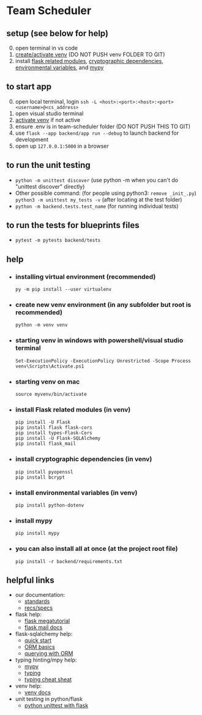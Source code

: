 # Team Scheduler

## setup (see below for help)
 0. open terminal in vs code
 1. [create/activate venv](#installing-virtual-environment-recommended) 
 (DO NOT PUSH venv FOLDER TO GIT)
 2. install [flask related modules](#install-flask-related-modules-in-venv), 
[cryptographic dependencies](#install-cryptographic-dependencies-in-venv), 
[environmental variables](#install-environmental-variables-in-venv), 
and [mypy](#install-mypy)

## to start app
 0. open local terminal, login `ssh -L <host>:<port>:<host>:<port> <username>@<cs_address>`
 1. open visual studio terminal
 2. [activate venv](#starting-venv-in-windows-with-powershellvisual-studio-terminal) if not active
 3. ensure .env is in team-scheduler folder (DO NOT PUSH THIS TO GIT)
 4. use `flask --app backend/app run --debug` to launch backend for development
 5. open up `127.0.0.1:5000` in a browser

## to run the unit testing
  - `python -m unittest discover` (use python -m when you can't do "unittest discover" directly)
  - Other possible command: (for people using python3: `remove _init_.py`) `python3 -m unittest my_tests -v` (after locating at the test folder)
  - `python -m backend.tests.test_name` (for running individual tests)

## to run the tests for blueprints files
  - `pytest -m pytests backend/tests ` 

## help

- ### installing virtual environment (recommended)
  ```
  py -m pip install --user virtualenv
  ```

- ### create new venv environment (in any subfolder but root is recommended)
  ```
  python -m venv venv
  ```

- ### starting venv in windows with powershell/visual studio terminal
  ```
  Set-ExecutionPolicy -ExecutionPolicy Unrestricted -Scope Process
  venv\Scripts\Activate.ps1
  ```

- ### starting venv on mac
  ```
  source myvenv/bin/activate
  ```

- ### install Flask related modules (in venv)
  ```
  pip install -U Flask
  pip install flask flask-cors
  pip install types-Flask-Cors
  pip install -U Flask-SQLAlchemy
  pip install flask_mail
  ```

- ### install cryptographic dependencies (in venv)
  ```
  pip install pyopenssl
  pip install bcrypt
  ```

- ### install environmental variables (in venv)
  ```
  pip install python-dotenv
  ```

- ### install mypy
  ```
  pip install mypy
  ```
- ### you can also install all at once (at the project root file)
  ```
  pip install -r backend/requirements.txt
  ```

## helpful links
  - our documentation:
      - [standards](https://docs.google.com/document/d/1_WsgEIjBhdkJ2me_Bu8Fjdv6UBOZOUNW/edit) 
      - [recs/specs](https://docs.google.com/document/d/1mabdPAdAYkwTHhWAPKwwtpW1em9ZWwXFY0fU4rzcjpQ/edit?usp=sharing) 
  - flask help:
      - [flask megatutorial](https://blog.miguelgrinberg.com/post/the-flask-mega-tutorial-part-i-hello-world) 
      - [flask mail docs](https://flask-mail.readthedocs.io/en/latest/)
  - flask-sqlalchemy help: 
      - [quick start](https://flask-sqlalchemy.palletsprojects.com/en/3.1.x/quickstart/) 
      - [ORM basics](https://docs.sqlalchemy.org/en/20/tutorial/orm_data_manipulation.html#) 
      - [querying with ORM](https://docs.sqlalchemy.org/en/20/orm/queryguide/index.html) 
  - typing hinting/mpy help:
      - [mypy](https://mypy.readthedocs.io/en/stable/index.html) 
      - [typing](https://docs.python.org/3/library/typing.html) 
      - [typing cheat sheat](https://mypy.readthedocs.io/en/stable/cheat_sheet_py3.html) 
  - venv help:
      - [venv docs](https://python.land/virtual-environments/virtualenv)
  - unit testing in python/flask
      - [python unittest with flask](https://realpython.com/python-testing/#testing-for-web-frameworks-like-django-and-flask)

